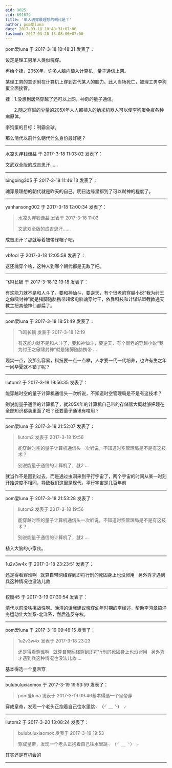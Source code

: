 ```yaml
---
aid: 9025
zid: 691679
title: '单人魂穿最理想的朝代是？'
author: pom爱luna
date: 2017-03-18 10:48:31+07:00
lastmod: 2017-03-20 13:08:00+07:00
---
```


pom爱luna 于 2017-3-18 10:48:31 发表了：

设定是理工男单人类似魂穿。

再给个挂，205X年，许多人脑内植入计算机，量子通信上网。

某理工男的意识附在计算机上穿到古代某人的脑力。此人当场死亡，被理工男李狗蛋全面接管。

挂：1.没想到居然穿越了还可以上网，神奇的量子通信。

       2.随之穿越的少量的205X年人人都植入的纳米机器人可以使李狗蛋免疫各种病原体。

李狗蛋的目标：制霸全球。

那么清代以前什么朝代什么身份最好呢？

---------

水凉头痒钱谦益 于 2017-3-18 11:03:02 发表了：

文武双全版的成吉思汗……

---------

bingbing305 于 2017-3-18 11:46:13 发表了：

魂穿最理想的朝代就是昨天的自己。明日边缘里都到了可以弑神的程度了。

---------

yanhansong002 于 2017-3-18 12:00:34 发表了：

> 水凉头痒钱谦益 发表于 2017-3-18 11:03
> 
> 文武双全版的成吉思汗……



成吉思汗？那就等着被带绿帽子吧，

---------

vbfool 于 2017-3-18 12:05:58 发表了：

这还魂穿个啥，这种人到哪个朝代都是无敌了吧。

---------

飞鸣长镝 于 2017-3-18 12:19:18 发表了：

有这能力就不是和人斗了，要和神仙斗，要逆天，有个很老的穿越小说“我为纣王之傲啸封神”就是猪脚随脑携带超级电脑魂穿纣王，依靠科技和计谋结盟截教通天教主把其他神仙都扁了。

---------

pom爱luna 于 2017-3-18 18:51:49 发表了：

> 飞鸣长镝 发表于 2017-3-18 12:19
> 
> 有这能力就不是和人斗了，要和神仙斗，要逆天，有个很老的穿越小说“我为纣王之傲啸封神”就是猪脚随脑携带 ...



现实一点，没那么容易，科技要一点一点攀，人才要一代一代培养，也许有生之年一同华夏就不错了呢？

---------

liutom2 于 2017-3-18 19:56:35 发表了：

能穿越时空的量子计算机通信头一次听说，不知道时空管理局是不是有这技术？

别说能量子通信的计算机了，就205X年的计算机自己带的存储器大概就够把现在全部知识都装里面了吧？还要量子通讯有啥用？

---------

pom爱luna 于 2017-3-18 21:52:07 发表了：

> liutom2 发表于 2017-3-18 19:56
> 
> 能穿越时空的量子计算机通信头一次听说，不知道时空管理局是不是有这技术？
> 
> 别说能量子通信的计算机了，就2 ...



就当作不是回到过去，而是通过虫洞来到平行宇宙了，两个宇宙的时间从某一时刻开始速度不相同，导致我们这里是现代，平行宇宙是几百年前

---------

pom爱luna 于 2017-3-18 21:53:28 发表了：

> liutom2 发表于 2017-3-18 19:56
> 
> 能穿越时空的量子计算机通信头一次听说，不知道时空管理局是不是有这技术？
> 
> 别说能量子通信的计算机了，就2 ...



植入大脑的小家伙。

---------

1u2v3w4x 于 2017-3-18 23:23:51 发表了：

还是得看穿谁啊   就算自带网络穿到即将行刑的死囚身上也没卵用   另外秀才遇到兵这种情况也没法儿救

---------

权衡45 于 2017-3-19 07:30:54 发表了：

清代以前没啥挑战性啊。晚清的话我建议魂穿幼年时期的李经述，帮助李鸿章搞洋务运动壮大淮系-北洋系，然后造反夺权。

---------

pom爱luna 于 2017-3-19 09:46:15 发表了：

> 1u2v3w4x 发表于 2017-3-18 23:23
> 
> 还是得看穿谁啊   就算自带网络穿到即将行刑的死囚身上也没卵用   另外秀才遇到兵这种情况也没法儿救 ...



基本得选一个皇帝穿

---------

bulubuluxiaomox 于 2017-3-19 19:53:59 发表了：

> pom爱luna 发表于 2017-3-19 09:46基本得选一个皇帝穿



穿成皇帝，发现一个老头正抱着自己往水里跳╮（╯＿╰）╭

---------

liutom2 于 2017-3-20 13:08:24 发表了：

> bulubuluxiaomox 发表于 2017-3-19 19:53
> 
> 穿成皇帝，发现一个老头正抱着自己往水里跳╮（╯＿╰）╭



其实还是有机会的

---------

